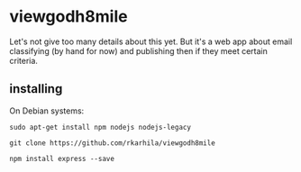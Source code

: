 # viewgodh8mile
Let's not give too many details about this yet. But it's a web app 
about email classifying (by hand for now) and publishing then if they
meet certain criteria. 


## installing ##

On Debian systems: 

`sudo apt-get install npm nodejs nodejs-legacy`

`git clone https://github.com/rkarhila/viewgodh8mile`

`npm install express --save`





